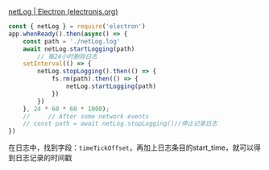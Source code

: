 [netLog | Electron (electronjs.org)](https://www.electronjs.org/zh/docs/latest/api/net-log)

```js
const { netLog } = require('electron')
app.whenReady().then(async() => {
    const path = './netLog.log'
    await netLog.startLogging(path)
        // 每24小时删除日志
    setInterval(() => {
        netLog.stopLogging().then(() => {
            fs.rm(path).then(() => {
                netLog.startLogging(path)
            })
        })
    }, 24 * 60 * 60 * 1000);
    //     // After some network events
    // const path = await netLog.stopLogging()//停止记录日志
})
```

在日志中，找到字段：`timeTickOffset`，再加上日志条目的start_time，就可以得到日志记录的时间戳